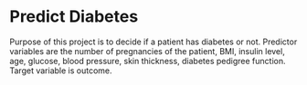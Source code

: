# Predict Diabetes

Purpose of this project is to decide if a patient has diabetes or not. Predictor variables are the number of pregnancies of the patient,  BMI, insulin level, age, glucose, blood pressure,	skin thickness, diabetes pedigree function. Target variable is outcome.
